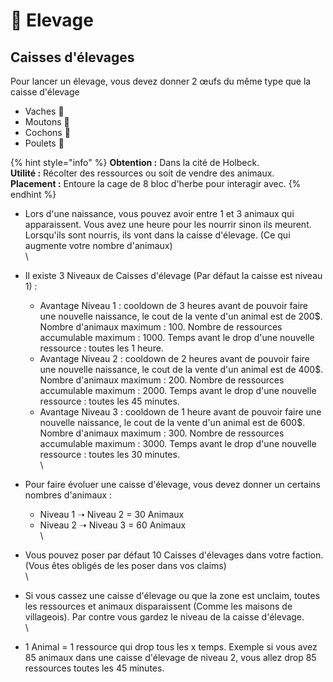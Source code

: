 # 🐷 Elevage



## **Caisses d'élevages**

Pour lancer un élevage, vous devez donner 2 œufs du même type que la caisse d'élevage

* Vaches :cow2:
* Moutons :sheep:
* Cochons :pig:
* Poulets :chicken:

{% hint style="info" %}
**Obtention :** Dans la cité de Holbeck.\
**Utilité :** Récolter des ressources ou soit de vendre des animaux.\
**Placement :** Entoure la cage de 8 bloc d'herbe pour interagir avec.
{% endhint %}



* Lors d'une naissance, vous pouvez avoir entre 1 et 3 animaux qui apparaissent. Vous avez une heure pour les nourrir sinon ils meurent. Lorsqu'ils sont nourris, ils vont dans la caisse d'élevage. (Ce qui augmente votre nombre d'animaux)\
  \

* Il existe 3 Niveaux de Caisses d'élevage (Par défaut la caisse est niveau 1) :
  * Avantage Niveau 1 : cooldown de 3 heures avant de pouvoir faire une nouvelle naissance, le cout de la vente d'un animal est de 200$. Nombre d'animaux maximum : 100. Nombre de ressources accumulable maximum : 1000. Temps avant le drop d'une nouvelle ressource : toutes les 1 heure.
  * Avantage Niveau 2 : cooldown de 2 heures avant de pouvoir faire une nouvelle naissance, le cout de la vente d'un animal est de 400$. Nombre d'animaux maximum : 200. Nombre de ressources accumulable maximum : 2000. Temps avant le drop d'une nouvelle ressource : toutes les 45 minutes.
  * Avantage Niveau 3 : cooldown de 1 heure avant de pouvoir faire une nouvelle naissance, le cout de la vente d'un animal est de 600$. Nombre d'animaux maximum : 300. Nombre de ressources accumulable maximum : 3000. Temps avant le drop d'une nouvelle ressource : toutes les 30 minutes.\
    \

* Pour faire évoluer une caisse d'élevage, vous devez donner un certains nombres d'animaux :
  * Niveau 1 ➝ Niveau 2 = 30 Animaux
  * Niveau 2 ➝ Niveau 3 = 60 Animaux\
    \

* Vous pouvez poser par défaut 10 Caisses d'élevages dans votre faction. (Vous êtes obligés de les poser dans vos claims)\
  \

* Si vous cassez une caisse d'élevage ou que la zone est unclaim, toutes les ressources et animaux disparaissent (Comme les maisons de villageois). Par contre vous gardez le niveau de la caisse d'élevage.\
  \

* 1 Animal = 1 ressource qui drop tous les x temps. Exemple si vous avez 85 animaux dans une caisse d'élevage de niveau 2, vous allez drop 85 ressources toutes les 45 minutes.
